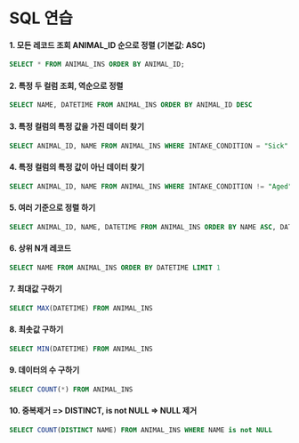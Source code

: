 # SQL 연습
#### 1. 모든 레코드 조회 ANIMAL_ID 순으로 정렬 (기본값: ASC)
```sql
SELECT * FROM ANIMAL_INS ORDER BY ANIMAL_ID;
```
#### 2. 특정 두 컬럼 조회, 역순으로 정렬
```sql
SELECT NAME, DATETIME FROM ANIMAL_INS ORDER BY ANIMAL_ID DESC
```
#### 3. 특정 컬럼의 특정 값을 가진 데이터 찾기
```sql
SELECT ANIMAL_ID, NAME FROM ANIMAL_INS WHERE INTAKE_CONDITION = "Sick" ORDER BY ANIMAL_ID
```
#### 4. 특정 컬럼의 특정 값이 아닌 데이터 찾기
```sql
SELECT ANIMAL_ID, NAME FROM ANIMAL_INS WHERE INTAKE_CONDITION != "Aged" ORDER BY ANIMAL_ID
```
#### 5. 여러 기준으로 정렬 하기
```sql
SELECT ANIMAL_ID, NAME, DATETIME FROM ANIMAL_INS ORDER BY NAME ASC, DATETIME DESC
```
#### 6. 상위 N개 레코드
```sql
SELECT NAME FROM ANIMAL_INS ORDER BY DATETIME LIMIT 1
```
#### 7. 최대값 구하기
```sql
SELECT MAX(DATETIME) FROM ANIMAL_INS
```
#### 8. 최솟값 구하기
```sql
SELECT MIN(DATETIME) FROM ANIMAL_INS
```
#### 9. 데이터의 수 구하기
```sql
SELECT COUNT(*) FROM ANIMAL_INS
```
#### 10. 중복제거 => DISTINCT, is not NULL => NULL 제거
```sql
SELECT COUNT(DISTINCT NAME) FROM ANIMAL_INS WHERE NAME is not NULL
```
```sql

```











